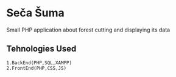# Seča Šuma
  Small PHP application about forest cutting and displaying its data

## Tehnologies Used
    1.BackEnd(PHP,SQL,XAMPP)
    2.FrontEnd(PHP,CSS,JS)